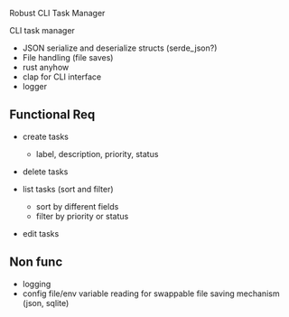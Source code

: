 Robust CLI Task Manager

CLI task manager
- JSON serialize and deserialize structs (serde_json?)
- File handling (file saves)
- rust anyhow
- clap for CLI interface
- logger

## Functional Req
- create tasks
    - label, description, priority, status
- delete tasks

- list tasks (sort and filter)
    - sort by different fields
    - filter by priority or status
- edit tasks

## Non func
- logging
- config file/env variable reading for swappable file saving mechanism (json, sqlite)
